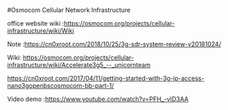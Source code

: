 #Osmocom Cellular Network Infrastructure

office website wiki :https://osmocom.org/projects/cellular-infrastructure/wiki/Wiki

Note :https://cn0xroot.com/2018/10/25/3g-sdr-system-review-v20181024/


Wiki:
https://osmocom.org/projects/cellular-infrastructure/wiki/Accelerate3g5_--_unicornteam

https://cn0xroot.com/2017/04/11/getting-started-with-3g-ip-access-nano3gopenbscosmocom-bb-part-1/

Video demo :https://www.youtube.com/watch?v=PFH_-vID3AA
